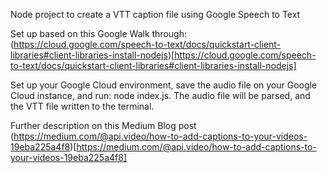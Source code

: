 Node project to create a VTT caption file using Google Speech to Text

Set up based on this Google Walk through:
(https://cloud.google.com/speech-to-text/docs/quickstart-client-libraries#client-libraries-install-nodejs)[https://cloud.google.com/speech-to-text/docs/quickstart-client-libraries#client-libraries-install-nodejs]

Set up your Google Cloud environment, save the audio file on your Google Cloud instance, and run:
node index.js.  The audio file will be parsed, and the VTT file written to the terminal.


Further description on this Medium Blog post
(https://medium.com/@api.video/how-to-add-captions-to-your-videos-19eba225a4f8)[https://medium.com/@api.video/how-to-add-captions-to-your-videos-19eba225a4f8]
